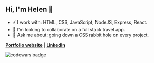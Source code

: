 
## Hi, I'm Helen 👋
- ⚡ I work with: HTML, CSS, JavaScript, NodeJS, Express, React. 
- 👯 I’m looking to collaborate on a full stack travel app.
- 💬 Ask me about: going down a CSS rabbit hole on every project.

**[Portfolio website](hyung.netlify.app/)** | **[LinkedIn](https://www.linkedin.com/in/helen-h-yung/)**

![codewars badge](https://www.codewars.com/users/hyung/badges/micro)
